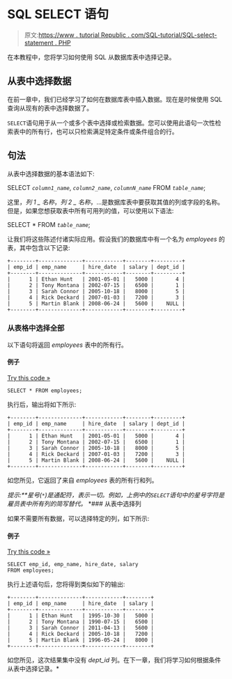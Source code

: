 # SQL SELECT 语句

> 原文:[https://www . tutorial Republic . com/SQL-tutorial/SQL-select-statement . PHP](https://www.tutorialrepublic.com/sql-tutorial/sql-select-statement.php)

在本教程中，您将学习如何使用 SQL 从数据库表中选择记录。

## 从表中选择数据

在前一章中，我们已经学习了如何在数据库表中插入数据。现在是时候使用 SQL 查询从现有的表中选择数据了。

`SELECT`语句用于从一个或多个表中选择或检索数据。您可以使用此语句一次性检索表中的所有行，也可以只检索满足特定条件或条件组合的行。

## 句法

从表中选择数据的基本语法如下:

SELECT *`column1_name`*, *`column2_name`*, *`columnN_name`* FROM *`table_name`*;

这里，*列 1 _ 名称*，*列 2 _ 名称*，...是数据库表中要获取其值的列或字段的名称。但是，如果您想获取表中所有可用列的值，可以使用以下语法:

SELECT * FROM *`table_name`*;

让我们将这些陈述付诸实际应用。假设我们的数据库中有一个名为 *employees* 的表，其中包含以下记录:

```
+--------+--------------+------------+--------+---------+
| emp_id | emp_name     | hire_date  | salary | dept_id |
+--------+--------------+------------+--------+---------+
|      1 | Ethan Hunt   | 2001-05-01 |   5000 |       4 |
|      2 | Tony Montana | 2002-07-15 |   6500 |       1 |
|      3 | Sarah Connor | 2005-10-18 |   8000 |       5 |
|      4 | Rick Deckard | 2007-01-03 |   7200 |       3 |
|      5 | Martin Blank | 2008-06-24 |   5600 |    NULL |
+--------+--------------+------------+--------+---------+

```

### 从表格中选择全部

以下语句将返回 *employees* 表中的所有行。

#### 例子

[Try this code »](../codelab.php?topic=sql&file=select-all "Try this code using online Editor")

```
SELECT * FROM employees;
```

执行后，输出将如下所示:

```
+--------+--------------+------------+--------+---------+
| emp_id | emp_name     | hire_date  | salary | dept_id |
+--------+--------------+------------+--------+---------+
|      1 | Ethan Hunt   | 2001-05-01 |   5000 |       4 |
|      2 | Tony Montana | 2002-07-15 |   6500 |       1 |
|      3 | Sarah Connor | 2005-10-18 |   8000 |       5 |
|      4 | Rick Deckard | 2007-01-03 |   7200 |       3 |
|      5 | Martin Blank | 2008-06-24 |   5600 |    NULL |
+--------+--------------+------------+--------+---------+

```

如您所见，它返回了来自 *employees* 表的所有行和列。

 ***提示:**星号(`*`)是通配符，表示一切。例如，上例中的`SELECT`语句中的星号字符是*雇员*表中所有列的简写替代。*  *### 从表中选择列

如果不需要所有数据，可以选择特定的列，如下所示:

#### 例子

[Try this code »](../codelab.php?topic=sql&file=select-specific-columns "Try this code using online Editor")

```
SELECT emp_id, emp_name, hire_date, salary
FROM employees;
```

执行上述语句后，您将得到类似如下的输出:

```
+--------+--------------+------------+--------+
| emp_id | emp_name     | hire_date  | salary |
+--------+--------------+------------+--------+
|      1 | Ethan Hunt   | 1995-10-30 |   5000 |
|      2 | Tony Montana | 1990-07-15 |   6500 |
|      3 | Sarah Connor | 2011-04-13 |   5600 |
|      4 | Rick Deckard | 2005-10-18 |   7200 |
|      5 | Martin Blank | 1996-05-24 |   8000 |
+--------+--------------+------------+--------+

```

如您所见，这次结果集中没有 *dept_id* 列。在下一章，我们将学习如何根据条件从表中选择记录。*